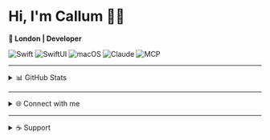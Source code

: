 # Hi, I'm Callum 👋🏻  

**📍 London | Developer**

<p align="center">
  
![Swift](https://img.shields.io/badge/-Swift-FA7343?style=flat-square&logo=swift&logoColor=white) 
![SwiftUI](https://img.shields.io/badge/-SwiftUI-0062D3?style=flat-square&logo=swift&logoColor=white) 
![macOS](https://img.shields.io/badge/-macOS-000000?style=flat-square&logo=apple&logoColor=white) 
![Claude](https://img.shields.io/badge/-Claude-000000?style=flat-square&logo=anthropic&logoColor=white) 
![MCP](https://img.shields.io/badge/-MCP-FF6B6B?style=flat-square&logo=protocol&logoColor=white)

</p>

---

<details>
  <summary>📊 GitHub Stats</summary>
  <br/>

  ### Profile Summary
  ![Profile Summary](http://github-profile-summary-cards.vercel.app/api/cards/profile-details?username=0xatrilla&theme=rose_pine)
  <br/><br/>

  ### Languages Across Repos
![Top Langs](https://github-readme-stats.vercel.app/api/top-langs/?username=0xatrilla&layout=compact&theme=rose_pine)

  ### Contribution Graph
  <img src="https://github-readme-activity-graph.vercel.app/graph?username=0xatrilla&theme=dracula&hide_border=true&area=true" alt="Contribution Graph" />

</details>

---

<details>
  <summary>🌐 Connect with me</summary>
  <br/>
  <a href="https://x.com/acxtrila">
    <img src="https://img.shields.io/badge/Twitter-1DA1F2?style=for-the-badge&logo=twitter&logoColor=white" alt="Twitter" />
  </a>
  <a href="https://mastodon.social/@acxtrilla">
    <img src="https://img.shields.io/badge/Mastodon-6364FF?style=for-the-badge&logo=Mastodon&logoColor=white" alt="Mastodon" />
  </a>
  <a href="https://bsky.app/profile/acxtrilla.xyz">
    <img src="https://img.shields.io/badge/Bluesky-0285FF?logo=bluesky&logoColor=fff&style=for-the-badge" alt="Bluesky" />
  </a>
  <a href="https://www.threads.com/@acxtrilla">
    <img src="https://img.shields.io/badge/Threads-000000?style=for-the-badge&logo=Threads&logoColor=white" alt="Threads" />
  </a>
</details>



---

<details>
  <summary>☕ Support</summary>
  <br/>
  <a href="https://www.buymeacoffee.com/acxtrilla" target="_blank">
    <img src="https://cdn.buymeacoffee.com/buttons/v2/default-blue.png" alt="Buy Me A Coffee" height="40" />
  </a>
  <br/><br/>
  <a href="https://ko-fi.com/S6S71JSYII">
    <img src="https://ko-fi.com/img/githubbutton_sm.svg" alt="ko-fi" />
  </a>
</details>
